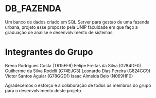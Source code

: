 # DB_FAZENDA
Um banco de dados criado em SQL Server para gestao de uma fazenda urbana, projeto esse proposto pela UNIP faculdade em que faço a graduação de analise e desenvolvimento de sistemas.

# Integrantes do Grupo
Breno Rodrigues Costa (T615FF8)
Felipe Freitas da Silva (G784DF0) 
Guilherme da Silva Rodelli (G74EJG3)
Leonardo Dias Pereira (G824GC9)
Victor Santos Aguiar (G78GGD1)
Isaac Almeida Belo (N069HF0)

Agradecemos o esforço e a colaboração de todos os membros do grupo para o desenvolvimento deste projeto.
